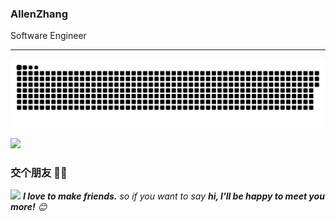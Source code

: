 ### AllenZhang

Software Engineer

***

![](https://raw.githubusercontent.com/AllenZzzzkk/AllenZzzzkk/output/github-contribution-grid-snake.svg)


<img width="800" src="https://github-readme-activity-graph.vercel.app/graph?username=zhangken&theme=github-compact&hide_border=true&area=true" />

### 交个朋友 👬🏻

<img src="https://media.giphy.com/media/LnQjpWaON8nhr21vNW/giphy.gif" width="60"> <em><b>I love to make friends.</b> so if you want to say <b>hi, I'll be happy to meet you more!</b> 😊</em>